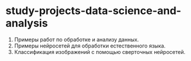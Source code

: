 # study-projects-data-science-and-analysis
1. Примеры работ по обработке и анализу данных. 
2. Примеры нейросетей для обработки естественного языка.
3. Классификация изображений с помощью сверточных нейросетей.

